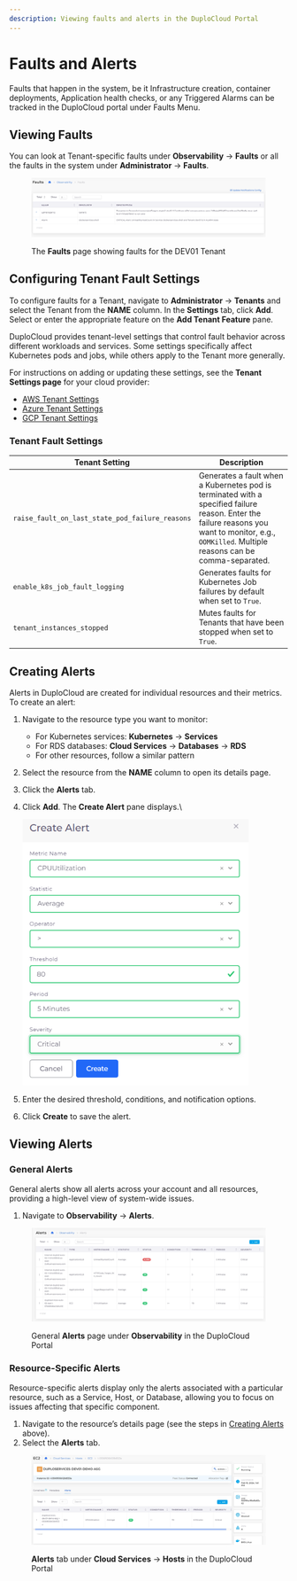 ```yaml
---
description: Viewing faults and alerts in the DuploCloud Portal
---
```


# Faults and Alerts

Faults that happen in the system, be it Infrastructure creation, container deployments, Application health checks, or any Triggered Alarms can be tracked in the DuploCloud portal under Faults Menu.

## Viewing Faults <a href="#id-1-toc-title" id="id-1-toc-title"></a>

You can look at Tenant-specific faults under **Observability** -> **Faults** or all the faults in the system under **Administrator** -> **Faults**.

<figure><img src="../../.gitbook/assets/screenshot-nimbusweb.me-2024.02.20-14_04_51 (1).png" alt=""><figcaption><p>The <strong>Faults</strong> page showing faults for the DEV01 Tenant</p></figcaption></figure>

## Configuring Tenant Fault Settings <a href="#id-2-toc-title" id="id-2-toc-title"></a>

To configure faults for a Tenant, navigate to **Administrator** -> **Tenants** and select the Tenant from the **NAME** column. In the **Settings** tab, click **Add**. Select or enter the appropriate feature on the **Add Tenant Feature** pane.

DuploCloud provides tenant-level settings that control fault behavior across different workloads and services. Some settings specifically affect Kubernetes pods and jobs, while others apply to the Tenant more generally.

For instructions on adding or updating these settings, see the **Tenant Settings page** for your cloud provider:

* [AWS Tenant Settings](../../overview/aws-systems-settings/aws-tenant-settings.md)
* [Azure Tenant Settings](../../overview-2/azure-systems-settings/azure-tenant-settings.md)
* [GCP Tenant Settings](../../overview-1/gcp-systems-settings/gcp-tenant-settings.md)

### Tenant Fault Settings

<table><thead><tr><th width="265.22222900390625">Tenant Setting</th><th>Description</th></tr></thead><tbody><tr><td><code>raise_fault_on_last_state_pod_failure_reasons</code></td><td>Generates a fault when a Kubernetes pod is terminated with a specified failure reason. Enter the failure reasons you want to monitor, e.g., <code>OOMKilled</code>. Multiple reasons can be comma-separated.</td></tr><tr><td><code>enable_k8s_job_fault_logging</code></td><td>Generates faults for Kubernetes Job failures by default when set to <code>True</code>.</td></tr><tr><td><code>tenant_instances_stopped</code></td><td>Mutes faults for Tenants that have been stopped when set to <code>True</code>.</td></tr></tbody></table>

## Creating Alerts <a href="#id-2-toc-title" id="id-2-toc-title"></a>

Alerts in DuploCloud are created for individual resources and their metrics. To create an alert:

1. Navigate to the resource type you want to monitor:
   * For Kubernetes services: **Kubernetes** → **Services**
   * For RDS databases: **Cloud Services** → **Databases** → **RDS**
   * For other resources, follow a similar pattern
2. Select the resource from the **NAME** column to open its details page.
3. Click the **Alerts** tab.
4.  Click **Add**. The **Create Alert** pane displays.\


    <div align="left"><img src="../../.gitbook/assets/Screenshot (891).png" alt="Create Alert pane" width="409"></div>
5. Enter the desired threshold, conditions, and notification options.
6. Click **Create** to save the alert.

## Viewing Alerts

### General Alerts

General alerts show all alerts across your account and all resources, providing a high-level view of system-wide issues.

1. Navigate to **Observability** -> **Alerts**.

<figure><img src="../../.gitbook/assets/screenshot-nimbusweb.me-2024.02.20-16_03_17 (1).png" alt=""><figcaption><p>General <strong>Alerts</strong> page under <strong>Observability</strong> in the DuploCloud Portal</p></figcaption></figure>

### Resource-Specific Alerts

Resource-specific alerts display only the alerts associated with a particular resource, such as a Service, Host, or Database, allowing you to focus on issues affecting that specific component.

1. Navigate to the resource’s details page (see the steps in [Creating Alerts](./#id-2-toc-title-1) above).
2. Select the **Alerts** tab.

<figure><img src="../../.gitbook/assets/screenshot-nimbusweb.me-2024.02.20-16_05_28 (1).png" alt=""><figcaption><p><strong>Alerts</strong> tab under <strong>Cloud Services</strong> -> <strong>Hosts</strong> in the DuploCloud Portal</p></figcaption></figure>
